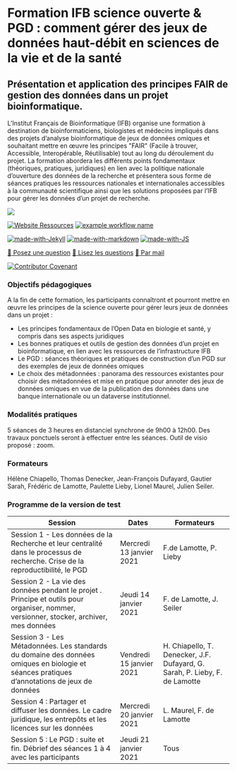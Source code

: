 # Formation IFB science ouverte & PGD : comment gérer des jeux de données haut-débit en sciences de la vie et de la santé
## Présentation et application des principes FAIR de gestion des données dans un projet bioinformatique.

L’Institut Français de Bioinformatique (IFB) organise une formation à destination de bioinformaticiens, biologistes et médecins impliqués dans des projets d’analyse bioinformatique de jeux de données omiques et souhaitant mettre en œuvre les principes "FAIR" (Facile à trouver, Accessible, Interopérable, Réutilisable) tout au long du déroulement du projet. La formation abordera les différents points fondamentaux (théoriques, pratiques, juridiques) en lien avec la politique nationale d’ouverture des données de la recherche et présentera sous forme de séances pratiques les ressources nationales et internationales accessibles à la communauté scientifique ainsi que les solutions proposées par l’IFB pour gérer les données d’un projet de recherche.

[![](https://img.shields.io/badge/LICENCE-GNU--Affero-brightgreen.svg)](https://github.com/IFB-ElixirFr/IFB-FAIR-data-training/blob/main/LICENSE) 

[![Website Ressources](https://img.shields.io/website-up-down-green-red/http/shields.io.svg)](https://ifb-elixirfr.github.io/IFB-FAIR-data-training/)
[![example workflow name](https://github.com/IFB-ElixirFr/IFB-FAIR-data-training/workflows/Build%20and%20deploy%20Jekyll%20site%20to%20GitHub%20Pages/badge.svg)](https://ifb-elixirfr.github.io/IFB-FAIR-data-training/)

[![made-with-Jekyll](https://img.shields.io/badge/Made%20with-Jekyll-1f425f.svg)](https://jekyllrb.com/)
[![made-with-markdown](https://img.shields.io/badge/Made%20with-Markdown-1f425f.svg)](https://github.com/adam-p/markdown-here/wiki/Markdown-Cheatsheet)
[![made-with-JS](https://img.shields.io/badge/Made%20with-JS-1f425f.svg)](https://developer.mozilla.org/fr/docs/Web/JavaScript)

[:speech_balloon: Posez une question](https://github.com/IFB-ElixirFr/IFB-FAIR-data-training/discussions/new)
[:book: Lisez les questions](https://github.com/IFB-ElixirFr/IFB-FAIR-data-training/discussions?discussions_q=sort%3Atop)
[:e-mail: Par mail](mailto:thomas.denecker@gfrance-bioinformatique.fr)

[![Contributor Covenant](https://img.shields.io/badge/Contributor%20Covenant-v2.0%20adopted-ff69b4.svg)](code_of_conduct.md)

### Objectifs pédagogiques

A la fin de cette formation, les participants connaîtront et pourront mettre en œuvre les principes de la science ouverte pour gérer leurs jeux de données dans un projet :
- Les principes fondamentaux de l’Open Data en biologie et santé, y compris dans ses aspects juridiques
- Les bonnes pratiques et outils de gestion des données d’un projet en bioinformatique, en lien avec les ressources de l’infrastructure IFB
- Le PGD : séances théoriques et pratiques de construction d’un PGD sur des exemples de jeux de données omiques 
- Le choix des métadonnées : panorama des ressources existantes pour choisir des métadonnées et mise en pratique pour annoter des jeux de données omiques en vue de la publication des données dans une banque internationale ou un dataverse institutionnel.

### Modalités pratiques

5 séances de 3 heures en distanciel synchrone de 9h00 à 12h00. Des travaux ponctuels seront à effectuer entre les séances.
Outil de visio proposé : zoom.

### Formateurs

Hélène Chiapello, Thomas Denecker, Jean-François Dufayard, Gautier Sarah, Frédéric de Lamotte, Paulette Lieby, Lionel Maurel, Julien Seiler.

### Programme de la version de test

| Session  | Dates    | Formateurs   |
| -------- | -------- | ------------ |
| Session 1 - Les données de la Recherche et leur centralité dans le processus de recherche. Crise de la reproductibilité, le PGD             | Mercredi 13 janvier 2021 | F.de Lamotte, P. Lieby |
| Session 2 - La vie des données pendant le projet . Principe et outils pour organiser, nommer, versionner, stocker, archiver, mes données    | Jeudi 14 janvier 2021    | F. de Lamotte, J. Seiler |
| Session 3 - Les Métadonnées. Les standards du domaine des données omiques en biologie et séances pratiques d’annotations de jeux de données | Vendredi 15 janvier 2021 | H. Chiapello, T. Denecker, J.F. Dufayard,  G. Sarah, P. Lieby, F. de Lamotte |
| Session 4 : Partager et diffuser les données. Le cadre juridique, les entrepôts et les licences sur les données | Mercredi 20 janvier 2021 | L. Maurel, F. de Lamotte |
| Session 5 : Le PGD : suite et fin. Débrief des séances 1 à 4 avec les participants | Jeudi 21 janvier 2021 | Tous |

